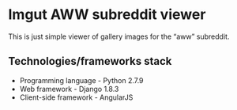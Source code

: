 Imgut AWW subreddit viewer
==========================

This is just simple viewer of gallery images for the “aww” subreddit.


Technologies/frameworks stack
-----------------------------

* Programming language - Python 2.7.9
* Web framework - Django 1.8.3
* Client-side framework - AngularJS
